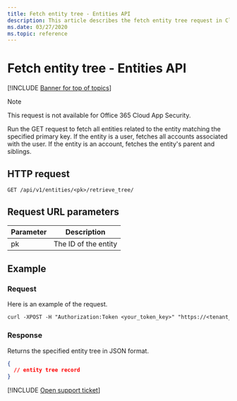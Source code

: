 ```yaml
---
title: Fetch entity tree - Entities API
description: This article describes the fetch entity tree request in Cloud App Security's Entities API.
ms.date: 03/27/2020
ms.topic: reference
---
```

# Fetch entity tree - Entities API

[!INCLUDE [Banner for top of topics](includes/banner.md)]

> [!NOTE]
> This request is not available for Office 365 Cloud App Security.

Run the GET request to fetch all entities related to the entity matching the specified primary key. If the entity is a user, fetches all accounts associated with the user. If the entity is an account, fetches the entity's parent and siblings.

## HTTP request

```rest
GET /api/v1/entities/<pk>/retrieve_tree/
```

## Request URL parameters

| Parameter | Description |
| --- | --- |
| pk | The ID of the entity |

## Example

### Request

Here is an example of the request.

```rest
curl -XPOST -H "Authorization:Token <your_token_key>" "https://<tenant_id>.<tenant_region>.contoso.com/api/v1/entities/<pk>/retrieve_tree/"
```

### Response

Returns the specified entity tree in JSON format.

```json
{
  // entity tree record
}
```

[!INCLUDE [Open support ticket](includes/support.md)]
